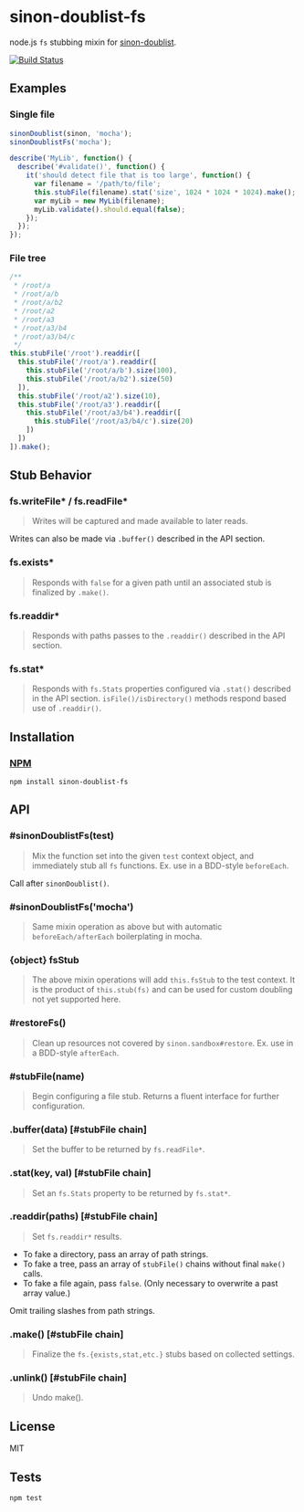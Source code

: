 # sinon-doublist-fs

node.js `fs` stubbing mixin for [sinon-doublist](https://github.com/codeactual/sinon-doublist).

[![Build Status](https://travis-ci.org/codeactual/sinon-doublist-fs.png)](https://travis-ci.org/codeactual/sinon-doublist-fs)

## Examples

### Single file

```js
sinonDoublist(sinon, 'mocha');
sinonDoublistFs('mocha');

describe('MyLib', function() {
  describe('#validate()', function() {
    it('should detect file that is too large', function() {
      var filename = '/path/to/file';
      this.stubFile(filename).stat('size', 1024 * 1024 * 1024).make();
      var myLib = new MyLib(filename);
      myLib.validate().should.equal(false);
    });
  });
});
```

### File tree

```js
/**
 * /root/a
 * /root/a/b
 * /root/a/b2
 * /root/a2
 * /root/a3
 * /root/a3/b4
 * /root/a3/b4/c
 */
this.stubFile('/root').readdir([
  this.stubFile('/root/a').readdir([
    this.stubFile('/root/a/b').size(100),
    this.stubFile('/root/a/b2').size(50)
  ]),
  this.stubFile('/root/a2').size(10),
  this.stubFile('/root/a3').readdir([
    this.stubFile('/root/a3/b4').readdir([
      this.stubFile('/root/a3/b4/c').size(20)
    ])
  ])
]).make();
```

## Stub Behavior

### fs.writeFile* / fs.readFile*

> Writes will be captured and made available to later reads.

Writes can also be made via `.buffer()` described in the API section.

### fs.exists*

> Responds with `false` for a given path until an associated stub is finalized by `.make()`.

### fs.readdir*

> Responds with paths passes to the `.readdir()` described in the API section.

### fs.stat*

> Responds with `fs.Stats` properties configured via `.stat()` described in the API section. `isFile()/isDirectory()` methods respond based use of `.readdir()`.

## Installation

### [NPM](https://npmjs.org/package/sinon-doublist-fs)

    npm install sinon-doublist-fs

## API

### #sinonDoublistFs(test)

> Mix the function set into the given `test` context object, and immediately stub all `fs` functions. Ex. use in a BDD-style `beforeEach`.

Call after `sinonDoublist()`.

### #sinonDoublistFs('mocha')

> Same mixin operation as above but with automatic `beforeEach/afterEach` boilerplating in mocha.

### {object} fsStub

> The above mixin operations will add `this.fsStub` to the test context. It is the product of `this.stub(fs)` and can be used for custom doubling not yet supported here.

### #restoreFs()

> Clean up resources not covered by `sinon.sandbox#restore`. Ex. use in a BDD-style `afterEach`.

### #stubFile(name)

> Begin configuring a file stub. Returns a fluent interface for further configuration.

### .buffer(data) [#stubFile chain]

> Set the buffer to be returned by `fs.readFile*`.

### .stat(key, val) [#stubFile chain]

> Set an `fs.Stats` property to be returned by `fs.stat*`.

### .readdir(paths) [#stubFile chain]

> Set `fs.readdir*` results.

* To fake a directory, pass an array of path strings.
* To fake a tree, pass an array of `stubFile()` chains without final `make()` calls.
* To fake a file again, pass `false`. (Only necessary to overwrite a past array value.)

Omit trailing slashes from path strings.

### .make() [#stubFile chain]

> Finalize the `fs.{exists,stat,etc.}` stubs based on collected settings.

### .unlink() [#stubFile chain]

> Undo make().

## License

  MIT

## Tests

    npm test
